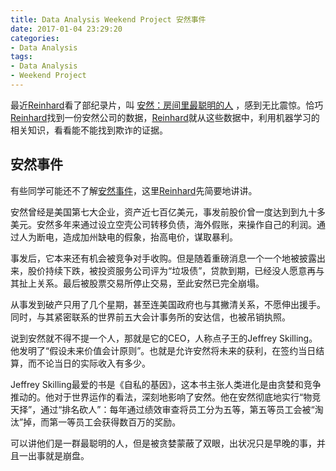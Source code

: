 ```yaml
---
title: Data Analysis Weekend Project 安然事件
date: 2017-01-04 23:29:20
categories:
- Data Analysis
tags:
- Data Analysis
- Weekend Project
---
```


最近[Reinhard](http://reinhardhsu.com/)看了部纪录片，叫 [安然：房间里最聪明的人](https://movie.douban.com/subject/2268042/) ，感到无比震惊。恰巧[Reinhard](http://reinhardhsu.com/)找到一份安然公司的数据，[Reinhard](http://reinhardhsu.com/)就从这些数据中，利用机器学习的相关知识，看看能不能找到欺诈的证据。

## 安然事件

有些同学可能还不了解[安然事件](https://en.wikipedia.org/wiki/Enron)，这里[Reinhard](http://reinhardhsu.com/)先简要地讲讲。

安然曾经是美国第七大企业，资产近七百亿美元，事发前股价曾一度达到到九十多美元。安然多年来通过设立空壳公司转移负债，海外假账，来操作自己的利润。通过人为断电，造成加州缺电的假象，抬高电价，谋取暴利。

事发后，它本来还有机会被竞争对手收购。但是随着重磅消息一个一个地被披露出来，股价持续下跌，被投资服务公司评为“垃圾债”，贷款到期，已经没人愿意再与其扯上关系。最后被股票交易所停止交易，至此安然已完全崩塌。

从事发到破产只用了几个星期，甚至连美国政府也与其撇清关系，不愿伸出援手。同时，与其紧密联系的世界前五大会计事务所的安达信，也被吊销执照。

说到安然就不得不提一个人，那就是它的CEO，人称点子王的Jeffrey Skilling。他发明了“假设未来价值会计原则”。也就是允许安然将未来的获利，在签约当日结算，而不论当日的实际收入有多少。

Jeffrey Skilling最爱的书是《自私的基因》，这本书主张人类进化是由贪婪和竞争推动的。他对于世界运作的看法，深刻地影响了安然。他在安然彻底地实行“物竞天择”，通过“排名砍人”：每年通过绩效审查将员工分为五等，第五等员工会被“淘汰”掉，而第一等员工会获得数百万的奖励。

可以讲他们是一群最聪明的人，但是被贪婪蒙蔽了双眼，出状况只是早晚的事，并且一出事就是崩盘。